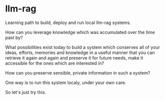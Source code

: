 # llm-rag
Learning path to build, deploy and run local llm-rag systems.

How can you leverage knowledge which was accumulated over the time past by?

What possibilities exist today to build a system which conserves all of your ideas, efforts, memories and knowledge in a
useful manner that you can retrieve it again and again and preserve it for future needs, make it accessible for the ones
which are interested in?

How can you preserve sensible, private information in such a system?

One way is to run this system localy, under your own care.

So let's just try this.



